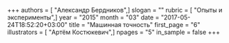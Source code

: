 +++
authors = [ "Александр Бердников",]
slogan = ""
rubric = [ "Опыты и эксперименты",]
year = "2015"
month = "03"
date = "2017-05-24T18:52:20+03:00"
title = "Машинная точность"
first_page = "6"
illustrators = [ "Артём Костюкевич",]
npages = "5"
in_sample = false
+++
